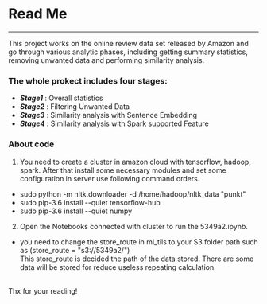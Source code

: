 # Read Me 

***
This project works on the online review data set released by Amazon and go through various analytic phases, including getting summary statistics, removing unwanted data and performing similarity analysis. 

### The whole prokect includes four stages:
* ***Stage1*** : Overall statistics
* ***Stage2*** : Filtering Unwanted Data
* ***Stage3*** : Similarity analysis with Sentence Embedding
* ***Stage4*** : Similarity analysis with Spark supported Feature 


### About code
	
1. You need to create a cluster in amazon cloud with tensorflow, hadoop, spark. After that install some necessary modules and set some configuration in server use following command orders.
  + sudo python -m nltk.downloader -d /home/hadoop/nltk_data "punkt"
  + sudo pip-3.6 install --quiet tensorflow-hub
  + sudo pip-3.6 install --quiet numpy

2. Open the Notebooks connected with cluster to run the 5349a2.ipynb.
  + you need to change the store_route in ml_tils to your S3 folder path such as (store_route = "s3://5349a2/")
<br>This store_route is decided the path of the data stored. There are some data will be stored for reduce useless repeating calculation.
 



<br>
Thx for your reading!<br>

